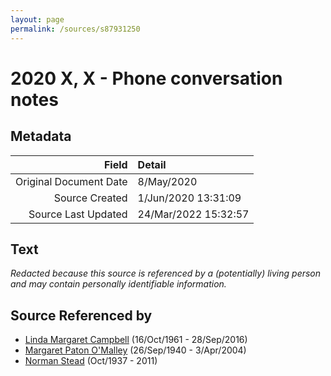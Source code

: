 ```yaml
---
layout: page
permalink: /sources/s87931250
---
```


# 2020 X, X - Phone conversation notes

## Metadata
Field | Detail
---:|:---
Original Document Date | 8/May/2020
Source Created | 1/Jun/2020 13:31:09
Source Last Updated | 24/Mar/2022 15:32:57

## Text

_Redacted because this source is referenced by a (potentially) living person and may contain personally identifiable information._

## Source Referenced by

* [Linda Margaret Campbell](../people/@76650284@-linda-margaret-campbell-b1961-10-16-d2016-9-28.md) (16/Oct/1961 - 28/Sep/2016)
* [Margaret Paton O'Malley](../people/@46723082@-margaret-paton-o'malley-b1940-9-26-d2004-4-3.md) (26/Sep/1940 - 3/Apr/2004)
* [Norman Stead](../people/@69808462@-norman-stead-b1937-10-d2011.md) (Oct/1937 - 2011)

